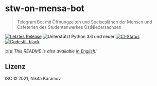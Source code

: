 # stw-on-mensa-bot

> Telegram Bot mit Öffnungzeiten und Speiseplänen der Mensen und Cafeterien des Studentenwerkes OstNiedersachsen

[![Letztes Release](https://badgen.net/github/release/NickKaramoff/stw-on-mensa-bot)](https://github.com/NickKaramoff/stw-on-mensa-bot/releases/latest)
![Unterstützt Python 3.6 und neuer](https://badgen.net/badge/python/3.6,3.7,3.8,3.9/3776AB?list=|)
[![CI-Status](https://badgen.net/github/checks/NickKaramoff/stw-on-mensa-bot/main?label=CI)](https://github.com/NickKaramoff/stw-on-mensa-bot/actions)
[![Codestil: black](https://badgen.net/badge/code%20style/black/000)](https://github.com/psf/black)

🇬🇧 _This README is also available [in English](./README.md)!_

## Lizenz

ISC © 2021, Nikita Karamov
